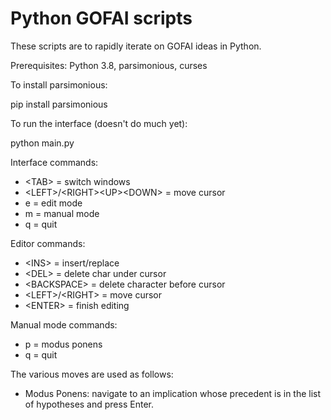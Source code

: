 # Python GOFAI scripts

These scripts are to rapidly iterate on GOFAI ideas in Python.

Prerequisites: Python 3.8, parsimonious, curses

To install parsimonious:

pip install parsimonious

To run the interface (doesn't do much yet):

python main.py

Interface commands:

* &lt;TAB&gt; = switch windows
* &lt;LEFT&gt;/&lt;RIGHT&gt;&lt;UP&gt;&lt;DOWN&gt; = move cursor
* e = edit mode
* m = manual mode
* q = quit

Editor commands:

* &lt;INS&gt; = insert/replace
* &lt;DEL&gt; = delete char under cursor
* &lt;BACKSPACE&gt; = delete character before cursor
* &lt;LEFT&gt;/&lt;RIGHT&gt; = move cursor
* &lt;ENTER&gt; = finish editing

Manual mode commands:

* p = modus ponens
* q = quit

The various moves are used as follows:

* Modus Ponens: navigate to an implication whose precedent is in the list of
  hypotheses and press Enter.

